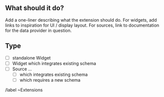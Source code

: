 ## What should it do?

Add a one-liner describing what the extension should do. For widgets, add links to inspiration for UI / display layout. For sources, link to documentation for the data provider in question.

## Type

- [ ] standalone Widget
- [ ] Widget which integrates existing schema
- [ ] Source …
  - [ ] which integrates existing schema
  - [ ] which requires a new schema

/label ~Extensions
